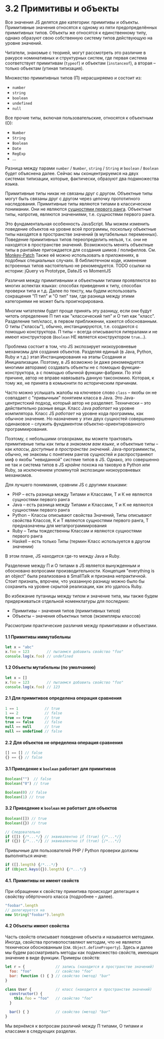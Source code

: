# 3.2 Примитивы и объекты

Все значения JS делятся две категории: примитивы и объекты. Примитивные значения
относятся к одному из пяти предопределённых примитивных типов. Объекты же относятся к единственному типу,
однако образуют свою собственную систему типов действующую на уровне значений.

Читатели, знакомые с теорией, могут рассмотреть это различие в ракурсе номинативных
и структурных систем, где первая система соответствует примитивам (`typeof`) и объектам (`instanceof`),
а вторая – только объектам (утиная типизация).

Множество примитивных типов (П) нерасширяемо и состоит из:

* `number`
* `string`
* `boolean`
* `undefined`
* `null`

Все прочие типы, включая пользовательские, относятся к объектным (О):

* `Number`
* `String`
* `Boolean`
* `Date`
* `RegExp`
* ...

Разница между парами `number` / `Number`, `string` / `String` и `boolean` / `Boolean`
будет объяснена далее. Сейчас мы сконцентрируемся на двух системах типизации, которые, фактически,
образуют два подмножества языка.

Примитивные типы никак не связаны друг с другом. Объектные типы могут быть
связаны друг с другом через цепочку прототипного наследования. Примитивные типы являются типами
в классическом понимании. Они не являются [сущностями первого ранга](./1.3.first-class-things).
Объектные типы, напротив, являются значениями, т.е. сущностями первого ранга.

Это фундаментальная особенность JavaScript. Мы можем изменить поведение объектов на уровне
всей программы, поскольку объектные типы находятся в пространстве значений (в мутабельных переменных).
Поведение примитивных типов переопределить нельзя, т.к. они не находятся в пространстве значений.
Возможность менять объектные типы в рантайме пригождается для создания шимов / полифиллов.
См. [Monkey-Patch](https://en.wikipedia.org/wiki/Monkey_patch)
Также её можно использовать в приложениях, в подобных специальных случаях.
В библиотечном коде, изменение встроенных типов настоятельно не рекомендуется.
TODO ссылки на истории: jQuery vs Prototype, DateJS vs MomentJS

Различия между примитивными и объектными типами проявляются во многих аспектах языках: способах
приведения к типу, способах проверки типа и т.д. Далее по тексту, мы будем использовать сокращения "П тип" и "О тип"
там, где разница между этими категориями не может быть проигнорирована.

Многим читателям будет проще принять эту разницу, если они будут *читать* определение
П тип как "классический тип" и О тип как "класс". Разделение тип/класс, в первом приближении, кажется обоснованным.
О типы ("классы"), обычно, инстанциируются, т.е. создаются с помощью конструктора. П типы – всегда описываются литералами
и не имеют конструкторов (`Boolean` НЕ является конструктором `true`...).

Проблема состоит в том, что JS экспозирует низкоуровневые механизмы для создания объектов.
Разделяя единый (в Java, Python, Ruby и т.д.) этап Инстанциирования на этапы Создания и Инициализации.
Поэтому, в JS возможно (и даже рекомендуется многими авторами) создавать объекты не с помощью функции-конструктора,
а с помощью обычной функции-фабрики. По этой причине, автор не вправе навязывать данную таксономию.
Которая, к тому же, не принята в комьюнити по историческим причинам.

Часто можно услышать жалобы на ключевое слово `class` – якобы он не совпадает с "привычным" понятием класса в Java.
Это Java-центристский подход, который автор не разделяет. Технически – это действительно разные вещи.
Класс Java *работает* на уровне компилятора. Класс JS *работает* на уровне кода программы, как обычное значение.
Но назначение у этих двух сущностей совершенно одинаковое – служить фундаментом объектно-ориентированного
программирования.

Поэтому, с небольшими оговорками, вы можете трактовать примитивные типы как *типы в знакомом вам языке*,
и объектные типы – как *классы, доступные в пространстве значений*. Java-программисты, обычно,
не знакомы с понятием рангов сущностей и распространяют миф о якобы "невиданной" системе типов в JS.
Однако, это совершенно не так и система типов в JS *крайне* похожа на таковую в Python или Ruby,
за исключением упомянутой экспозиции низкоуровневых механизмов.

Для лучшего понимания, сравним JS с другими языками:

* PHP – есть разница между Типами и Классами, Т и К не являются сущностями первого ранга
* Java – есть разница между Типами и Классами, Т и К не являются сущностями первого ранга
* Python – Классы описывают свойства Значений, Типы описывают свойства Классов, К и Т являются
сущностями первого ранга, Т предназначены для метапрограммирования
* Ruby – Типы тождественны Классам и являются сущностями первого ранга
* Haskell – есть только Типы (термин Класс используется в другом значении)

В этом плане, JS находится где-то между Java и Ruby.

Разделение между П и О типами в JS является вынужденным и обосновано вопросами производительности.
Концепция "everything is an object" была реализована в SmallTalk и признана непрактичной.
Стоит признать, впрочем, что указанную разницу можно было бы сохранить на уровне скрытой реализации, как это удалось Ruby.

Во избежание путаницы между типом и значение типа, мы также будем придерживаться отдельной номенклатуры
для последних:

* Примитивы – значения типов (примитивных типов)
* Объекты – значения объектных типов (экземпляры классов)

Рассмотрим практические различия между примитивами и объектами.

#### 1.1 Примитивы иммутабельны

```js
let x = "abc"
x.foo = 123        // пытаемся добавить свойство "foo"
console.log(x.foo) // undefined
```

#### 1.2 Объекты мутабельны (по умолчанию)

```js
let x = []
x.foo = 123        // пытаемся добавить свойство "foo"
console.log(x.foo) // 123
```

#### 2.1 Для примитивов определена операция сравнения

```js
1 == 1            // true
1 == 2            // false
true == true      // true
true == false     // false
null == null      // true
null == undefined // false
```

#### 2.2 Для объектов не определена операция сравнения

```js
[] == [] // false
{} == {} // false
```

#### 3.1 Приведение к `boolean` работает для примитивов

```js
Boolean("")  // false
Boolean("0") // true

Boolean(0) // false
Boolean(1) // true
```

#### 3.2 Приведение к `boolean` не работает для объектов

```js
Boolean([]) // true
Boolean({}) // true

// Следовательно
if ([]) {/*...*/} // эквивалентно if (true) {/*...*/}
if ({}) {/*...*/} // эквивалентно if (true) {/*...*/}
```

Привычные для пользователей PHP / Python проверки должны выполняться иначе:

```js
if ([].length) {/*...*/}
if (Object.keys({}).length) {/*...*/}
```

#### 4.1. Примитивы не имеют свойств

При обращении к свойству примитива происходит делегация к свойству обёрточного класса (подробнее – далее).

```js
"foobar".length
// делегируется на
new String("foobar").length
```

#### 4.2 Объекты имеют свойства

Часть свойств описывает поведение объекта и называется методами.
Иногда, свойства противопоставляют методам, что не является технически обоснованным (см. `Object.defineProperty`).
Здесь и далее мы будем рассматривать методы как подмножество свойств, имеющих значение в виде функции.
Примеры свойств:

```js
let r = {              // запись (находится в пространстве значений)
  foo: "foo"           // свойство "foo"
  bar: function () { } // свойство (метод) "bar"
}

class User {           // класс (находится в пространстве значений)
  constructor() {
    this.foo = "foo"   // свойство "foo"
  }

  bar() { }            // свойство (метод) "bar"
}
```

Мы вернёмся к вопросам различий между П типами, О типами и классами в следующих разделах.
